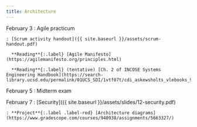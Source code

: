 ```yaml
---
title: Architecture
---
```


February 3
: Agile practicum

    : [Scrum activity handout]({{ site.baseurl }}/assets/scrum-handout.pdf)

      **Reading**{:.label} [Agile Manifesto](https://agilemanifesto.org/principles.html)

      **Reading**{:.label} (tentative) [Ch. 2 of INCOSE Systems Engineering Handbook](https://search-library.ucsd.edu/permalink/01UCS_SDI/1vtf07t/cdi_askewsholts_vlebooks_9781119814313)

February 5
: Midterm exam

February 7
: [Security]({{ site.baseurl }}/assets/slides/12-security.pdf)

    : **Project**{:.label .label-red} [Architecture diagrams](https://www.gradescope.com/courses/940938/assignments/5663327/)
